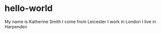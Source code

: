 # hello-world
My name is Katherine Smith
I come from Leicester
I work in London
I live in Harpenden
